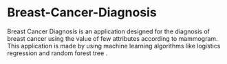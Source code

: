 # Breast-Cancer-Diagnosis
Breast Cancer Diagnosis is an application designed for the diagnosis of breast cancer using the value of few attributes according to mammogram. This application is made by using machine learning algorithms like logistics regression and random forest tree .
